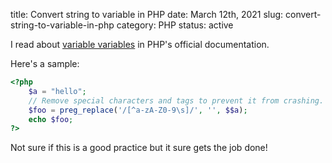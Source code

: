 title: Convert string to variable in PHP
date: March 12th, 2021
slug: convert-string-to-variable-in-php
category: PHP
status: active

I read about [variable variables](https://www.php.net/language.variables.variable) in PHP's official documentation.

Here's a sample:

```php
<?php
    $a = "hello";
    // Remove special characters and tags to prevent it from crashing.
    $foo = preg_replace('/[^a-zA-Z0-9\s]/', '', $$a);
    echo $foo;
?>
```

Not sure if this is a good practice but it sure gets the job done!
